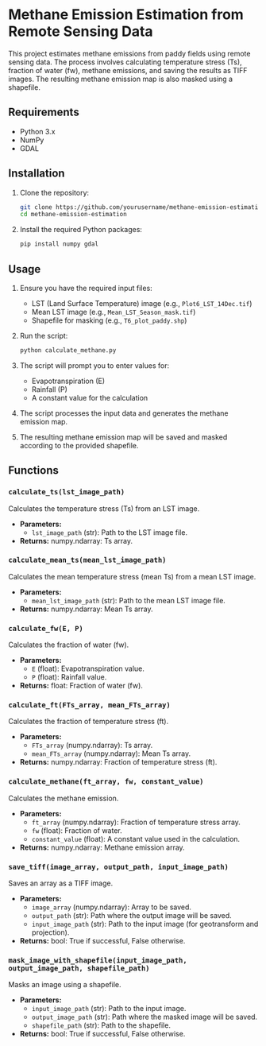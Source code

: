 # Methane Emission Estimation from Remote Sensing Data

This project estimates methane emissions from paddy fields using remote sensing data. The process involves calculating temperature stress (Ts), fraction of water (fw), methane emissions, and saving the results as TIFF images. The resulting methane emission map is also masked using a shapefile.


## Requirements

- Python 3.x
- NumPy
- GDAL

## Installation

1. Clone the repository:

    ```bash
    git clone https://github.com/yourusername/methane-emission-estimation.git
    cd methane-emission-estimation
    ```

2. Install the required Python packages:

    ```bash
    pip install numpy gdal
    ```

## Usage

1. Ensure you have the required input files:
   - LST (Land Surface Temperature) image (e.g., `Plot6_LST_14Dec.tif`)
   - Mean LST image (e.g., `Mean_LST_Season_mask.tif`)
   - Shapefile for masking (e.g., `T6_plot_paddy.shp`)

2. Run the script:

    ```python
    python calculate_methane.py
    ```

3. The script will prompt you to enter values for:
   - Evapotranspiration (E)
   - Rainfall (P)
   - A constant value for the calculation

4. The script processes the input data and generates the methane emission map.

5. The resulting methane emission map will be saved and masked according to the provided shapefile.

## Functions

### `calculate_ts(lst_image_path)`

Calculates the temperature stress (Ts) from an LST image.

- **Parameters:**
  - `lst_image_path` (str): Path to the LST image file.
- **Returns:** numpy.ndarray: Ts array.

### `calculate_mean_ts(mean_lst_image_path)`

Calculates the mean temperature stress (mean Ts) from a mean LST image.

- **Parameters:**
  - `mean_lst_image_path` (str): Path to the mean LST image file.
- **Returns:** numpy.ndarray: Mean Ts array.

### `calculate_fw(E, P)`

Calculates the fraction of water (fw).

- **Parameters:**
  - `E` (float): Evapotranspiration value.
  - `P` (float): Rainfall value.
- **Returns:** float: Fraction of water (fw).

### `calculate_ft(FTs_array, mean_FTs_array)`

Calculates the fraction of temperature stress (ft).

- **Parameters:**
  - `FTs_array` (numpy.ndarray): Ts array.
  - `mean_FTs_array` (numpy.ndarray): Mean Ts array.
- **Returns:** numpy.ndarray: Fraction of temperature stress (ft).

### `calculate_methane(ft_array, fw, constant_value)`

Calculates the methane emission.

- **Parameters:**
  - `ft_array` (numpy.ndarray): Fraction of temperature stress array.
  - `fw` (float): Fraction of water.
  - `constant_value` (float): A constant value used in the calculation.
- **Returns:** numpy.ndarray: Methane emission array.

### `save_tiff(image_array, output_path, input_image_path)`

Saves an array as a TIFF image.

- **Parameters:**
  - `image_array` (numpy.ndarray): Array to be saved.
  - `output_path` (str): Path where the output image will be saved.
  - `input_image_path` (str): Path to the input image (for geotransform and projection).
- **Returns:** bool: True if successful, False otherwise.

### `mask_image_with_shapefile(input_image_path, output_image_path, shapefile_path)`

Masks an image using a shapefile.

- **Parameters:**
  - `input_image_path` (str): Path to the input image.
  - `output_image_path` (str): Path where the masked image will be saved.
  - `shapefile_path` (str): Path to the shapefile.
- **Returns:** bool: True if successful, False otherwise.


